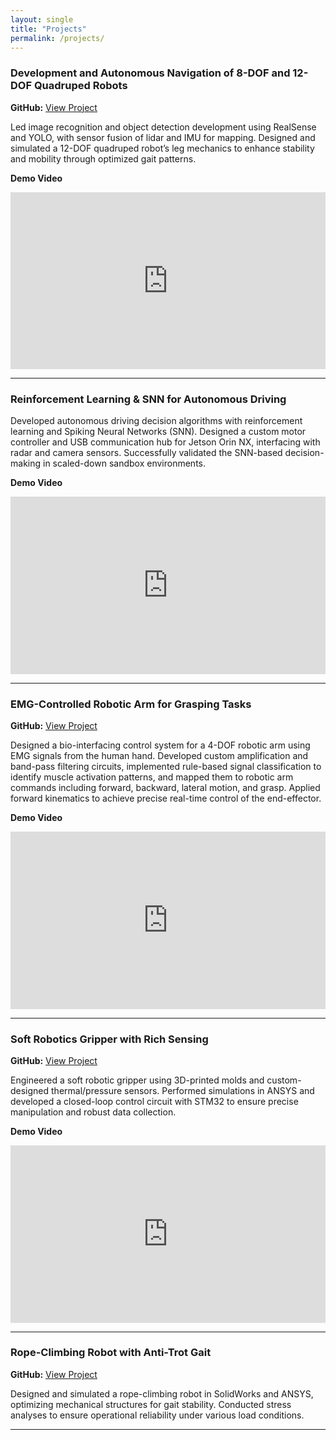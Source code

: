```yaml
---
layout: single
title: "Projects"
permalink: /projects/
---
```





### Development and Autonomous Navigation of 8-DOF and 12-DOF Quadruped Robots
**GitHub:** [View Project](https://github.com/eggsyxu/Pangolin_SCU/tree/master)

Led image recognition and object detection development using RealSense and YOLO, with sensor fusion of lidar and IMU for mapping. Designed and simulated a 12-DOF quadruped robot’s leg mechanics to enhance stability and mobility through optimized gait patterns.

**Demo Video**  
<div style="position: relative; padding-bottom: 56.25%; height: 0; overflow: hidden;">
  <iframe src="https://www.youtube.com/embed/Mub_i6BhtVU"
          frameborder="0"
          allowfullscreen
          style="position: absolute; top: 0; left: 0; width: 100%; height: 100%;">
  </iframe>
</div>


---

### Reinforcement Learning & SNN for Autonomous Driving  

Developed autonomous driving decision algorithms with reinforcement learning and Spiking Neural Networks (SNN). Designed a custom motor controller and USB communication hub for Jetson Orin NX, interfacing with radar and camera sensors. Successfully validated the SNN-based decision-making in scaled-down sandbox environments.

**Demo Video**  
<div style="position: relative; padding-bottom: 56.25%; height: 0; overflow: hidden;">
  <iframe src="https://www.youtube.com/watch?v=3IOFvaw55YE"
          frameborder="0"
          allowfullscreen
          style="position: absolute; top: 0; left: 0; width: 100%; height: 100%;">
  </iframe>
</div>






---

### EMG-Controlled Robotic Arm for Grasping Tasks  
**GitHub:** [View Project](https://github.com/eggsyxu/EMG_Signal_Control_Robotics_Arm)

Designed a bio-interfacing control system for a 4-DOF robotic arm using EMG signals from the human hand. Developed custom amplification and band-pass filtering circuits, implemented rule-based signal classification to identify muscle activation patterns, and mapped them to robotic arm commands including forward, backward, lateral motion, and grasp. Applied forward kinematics to achieve precise real-time control of the end-effector.

**Demo Video**  
<div style="position: relative; padding-bottom: 56.25%; height: 0; overflow: hidden;">
  <iframe src="https://youtu.be/PFWf_vP2flQ"
          frameborder="0"
          allowfullscreen
          style="position: absolute; top: 0; left: 0; width: 100%; height: 100%;">
  </iframe>
</div>

---


### Soft Robotics Gripper with Rich Sensing  
**GitHub:** [View Project](https://github.com/eggsyxu/Soft_Gripper_with_Flexible_Thermal_and_Pressure_Sensor)

Engineered a soft robotic gripper using 3D-printed molds and custom-designed thermal/pressure sensors. Performed simulations in ANSYS and developed a closed-loop control circuit with STM32 to ensure precise manipulation and robust data collection.

**Demo Video**  
<div style="position: relative; padding-bottom: 56.25%; height: 0; overflow: hidden;">
  <iframe src="https://youtu.be/z0tOPf2_Jnw "
          frameborder="0"
          allowfullscreen
          style="position: absolute; top: 0; left: 0; width: 100%; height: 100%;">
  </iframe>
</div>

---

### Rope-Climbing Robot with Anti-Trot Gait  
**GitHub:** [View Project](https://github.com/eggsyxu/Rope_Climbing_Robot)

Designed and simulated a rope-climbing robot in SolidWorks and ANSYS, optimizing mechanical structures for gait stability. Conducted stress analyses to ensure operational reliability under various load conditions.



---




